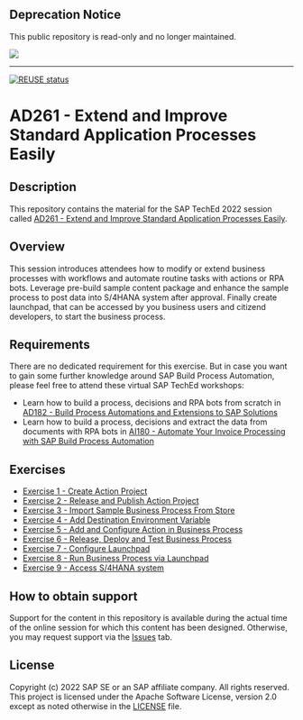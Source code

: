 ## Deprecation Notice

This public repository is read-only and no longer maintained.

![](https://img.shields.io/badge/STATUS-NOT%20CURRENTLY%20MAINTAINED-red.svg?longCache=true&style=flat)

---
[![REUSE status](https://api.reuse.software/badge/github.com/SAP-samples/teched2022-AD261)](https://api.reuse.software/info/github.com/SAP-samples/teched2022-AD261)

# AD261 - Extend and Improve Standard Application Processes Easily

## Description

This repository contains the material for the SAP TechEd 2022 session called [AD261 - Extend and Improve Standard Application Processes Easily](https://go3.events.sap.com/sapteched/hybrid/2022/reg/flow/sap/saptech2022/sapteched2022catalog/page/catalog/session/1661198448414001XuHl).

## Overview

This session introduces attendees how to modify or extend business processes with workflows and automate routine tasks with actions or RPA bots. Leverage pre-build sample content package and enhance the sample process to post data into S/4HANA system after approval. Finally create launchpad, that can be accessed by you business users and citizend developers, to start the business process. 

## Requirements

There are no dedicated requirement for this exercise. But in case you want to gain some further knowledge around SAP Build Process Automation, please feel free to attend these virtual SAP TechEd workshops:
- Learn how to build a process, decisions and RPA bots from scratch in [AD182 - Build Process Automations and Extensions to SAP Solutions](https://go3.events.sap.com/sapteched/hybrid/2022/reg/flow/sap/saptech2022/sapteched2022catalog/page/catalog/session/1661198036950001EHbd)
- Learn how to build a process, decisions and extract the data from documents with RPA bots in [AI180 - Automate Your Invoice Processing with SAP Build Process Automation](https://go3.events.sap.com/sapteched/hybrid/2022/reg/flow/sap/saptech2022/sapteched2022catalog/page/catalog/session/1661198041428001ExKO)

## Exercises

- [Exercise 1 - Create Action Project](/exercises/1_CreateActionProject)
- [Exercise 2 - Release and Publish Action Project](/exercises/2_PublishActionProject)
- [Exercise 3 - Import Sample Business Process From Store](/exercises/3_ImportSampleProcess)
- [Exercise 4 - Add Destination Environment Variable](/exercises/4_AddEnvironmentVariable)
- [Exercise 5 - Add and Configure Action in Business Process](/exercises/5_AddAction)
- [Exercise 6 - Release, Deploy and Test Business Process](/exercises/6_ReleaseAndDeployProcess)
- [Exercise 7 - Configure Launchpad](/exercises/7_ConfigureLaunchpad)
- [Exercise 8 - Run Business Process via Launchpad](/exercises/8_RunBusinessProcess)
- [Exercise 9 - Access S/4HANA system](/exercises/9_AccessS4HANA)

## How to obtain support

Support for the content in this repository is available during the actual time of the online session for which this content has been designed. Otherwise, you may request support via the [Issues](../../issues) tab.

## License
Copyright (c) 2022 SAP SE or an SAP affiliate company. All rights reserved. This project is licensed under the Apache Software License, version 2.0 except as noted otherwise in the [LICENSE](LICENSES/Apache-2.0.txt) file.
